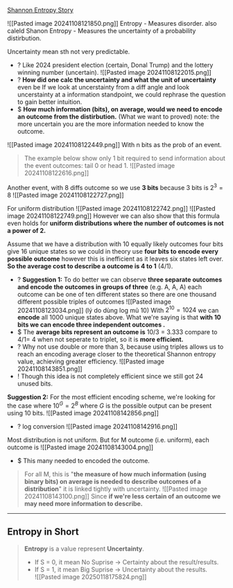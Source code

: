 [Shannon Entropy Story](https://www.quora.com/What-is-an-intuitive-explanation-of-the-concept-of-entropy-in-information-theory)

![[Pasted image 20241108121850.png]]
Entropy - Measures disorder.
also caleld Shanon Entropy - Measures the uncertainty of a probability distirbution.

Uncertainty mean sth not very predictable. 
+ ? Like 2024 president election (certain, Donal Trump) and the lottery winning number (uncertain).
![[Pasted image 20241108122015.png]]
+ ? **How did one calc the uncertainty and what the unit of uncertainty** even be
  If we look at uncerstainty from a diff angle and look uncerstainty at a information standpoint, we could rephrase the question to gain better intuition.
+ $ **How much information (bits), on average, would we need to encode an outcome from the distirbution.** (What we want to proved)
note: the more uncertain you are the more information needed to know the outcome.

![[Pasted image 20241108122449.png]]
With n bits as the prob of an event. 
> The example below show only 1 bit required to send information about the event outcomes: tail 0 or head 1.
![[Pasted image 20241108122616.png]]

Another event, with 8 diffs outcome so we use **3 bits** because 3 bits is $2^3=8$
![[Pasted image 20241108122727.png]]

For uniform distribution
![[Pasted image 20241108122742.png]]
![[Pasted image 20241108122749.png]]
However we can also show that this formula even holds for **uniform distributions where the number of outcomes is not a power of 2.** 


Assume that we have a distribution with 10 equally likely outcomes four bits give 16 unique states so we could in theory use **four bits to encode every possible outcome** however this is inefficient as it leaves six states left over. **So the average cost to describe a outcome is 4 to 1** (4/1). 
+ ? **Suggestion 1:** To do better we can observe **three separate outcomes and encode the outcomes in groups of three** (e.g. A, A, A) each outcome can be one of ten different states so there are one thousand different possible triples of outcomes ![[Pasted image 20241108123034.png]]
(lý do dùng log mũ 10)
With $2^{10} = 1024$ we can **encode** all 1000 unique states above. What we're saying is that **with 10 bits we can encode three independent outcomes .**
+ $ The **average bits represent an outcome is** 10/3 = 3.333 compare to 4/1= 4 when not seperate to triplet, so it is **more efficient.** 
+ ? Why not use double or more than 3, because using triples allows us to reach an encoding average closer to the theoretical Shannon entropy value, achieving greater efficiency. 
![[Pasted image 20241108143851.png]]
+ ! Though this idea is not completely efficient since we still got 24 unused bits.

**Suggestion 2:** For the most efficient encoding scheme, we're looking for the case where $10^{G}= 2^B$ where $G$ is the possible output can be present using 10 bits. 
![[Pasted image 20241108142856.png]]
+ ? log conversion 
 ![[Pasted image 20241108142916.png]]

Most distribution is not uniform. But for M outcome (i.e. uniform), each outcome is
![[Pasted image 20241108143004.png]]
+ $ This many needed to encoded the outcome. 

>For all M, this is "**the measure of how much information (using binary bits) on average is needed to describe outcomes of a distribution**" it is linked tightly with uncertainty. 
![[Pasted image 20241108143100.png]]
> Since **if we're less certain of an outcome we may need more information to describe.**

---
## Entropy in Short
>**Entropy** is a value represent **Uncertainty**. 
>+ If S = 0, it mean No Suprise -> Certainty about the result/results.
>+ If S = 1, it mean Big Suprise -> Uncertainty about the results.  
![[Pasted image 20250118175824.png]]

